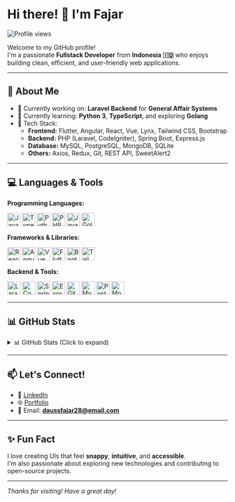 # Hi there! 👋 I'm Fajar

![Profile views](https://visitor-badge.laobi.icu/badge?page_id=daussfajar.daussfajar&left_color=blue&right_color=green)

Welcome to my GitHub profile!  
I'm a passionate **Fullstack Developer** from **Indonesia 🇮🇩** who enjoys building clean, efficient, and user-friendly web applications.

---

## 🚀 About Me

- 🔭 Currently working on: **Laravel Backend** for **General Affair Systems**
- 🌱 Currently learning: **Python 3**, **TypeScript**, and exploring **Golang**
- 🧰 Tech Stack:
  - **Frontend:** Flutter, Angular, React, Vue, Lynx, Tailwind CSS, Bootstrap  
  - **Backend:** PHP (Laravel, CodeIgniter), Spring Boot, Express.js  
  - **Database:** MySQL, PostgreSQL, MongoDB, SQLite  
  - **Others:** Axios, Redux, Git, REST API, SweetAlert2

---

## 💻 Languages & Tools

**Programming Languages:**
<p align="left">
    <img src="https://cdn.jsdelivr.net/gh/devicons/devicon/icons/javascript/javascript-original.svg" alt="JavaScript" width="30" />  
    <img src="https://cdn.jsdelivr.net/gh/devicons/devicon/icons/typescript/typescript-original.svg" alt="TypeScript" width="30" />  
    <img src="https://cdn.jsdelivr.net/gh/devicons/devicon/icons/python/python-original.svg" alt="Python" width="30" />  
    <img src="https://cdn.jsdelivr.net/gh/devicons/devicon/icons/php/php-original.svg" alt="PHP" width="30" />  
    <img src="https://cdn.jsdelivr.net/gh/devicons/devicon/icons/java/java-original.svg" alt="Java" width="30" />  
    <img src="https://cdn.jsdelivr.net/gh/devicons/devicon/icons/go/go-original.svg" alt="Golang" width="30" />
</p>

**Frameworks & Libraries:**

<p align="left">
    <img src="https://cdn.jsdelivr.net/gh/devicons/devicon/icons/react/react-original.svg" alt="React" width="30" />
    <img src="https://cdn.jsdelivr.net/gh/devicons/devicon/icons/angularjs/angularjs-original.svg" alt="Angular" width="30" />
    <img src="https://cdn.jsdelivr.net/gh/devicons/devicon/icons/vuejs/vuejs-original.svg" alt="Vue" width="30" />
    <img src="https://cdn.jsdelivr.net/gh/devicons/devicon/icons/flutter/flutter-original.svg" alt="Flutter" width="30" />
    <img src="https://cdn.jsdelivr.net/gh/devicons/devicon/icons/bootstrap/bootstrap-original.svg" alt="Bootstrap" width="30" />
    <img src="https://cdn.jsdelivr.net/gh/devicons/devicon/icons/tailwindcss/tailwindcss-original.svg" alt="Tailwind CSS" width="30" />
</p>

**Backend & Tools:**

<p align="left">
    <img src="https://cdn.jsdelivr.net/gh/devicons/devicon/icons/laravel/laravel-original.svg" alt="Laravel" width="30" />
    <img src="https://cdn.jsdelivr.net/gh/devicons/devicon/icons/codeigniter/codeigniter-plain.svg" alt="CodeIgniter" width="30" />
    <img src="https://cdn.jsdelivr.net/gh/devicons/devicon/icons/spring/spring-original.svg" alt="Spring Boot" width="30" />
    <img src="https://cdn.jsdelivr.net/gh/devicons/devicon/icons/express/express-original.svg" alt="Express.js" width="30" />
    <img src="https://cdn.jsdelivr.net/gh/devicons/devicon/icons/git/git-original.svg" alt="Git" width="30" />
    <img src="https://cdn.jsdelivr.net/gh/devicons/devicon/icons/mysql/mysql-original.svg" alt="MySQL" width="30" />
    <img src="https://cdn.jsdelivr.net/gh/devicons/devicon/icons/postgresql/postgresql-original.svg" alt="PostgreSQL" width="30" />
    <img src="https://cdn.jsdelivr.net/gh/devicons/devicon/icons/mongodb/mongodb-original.svg" alt="MongoDB" width="30" />
</p>

---

## 📊 GitHub Stats

<details>
  <summary>📊 GitHub Stats (Click to expand)</summary>
  
  <br/>
  
  <div style="display: flex; justify-content: space-between; align-items: flex-start; gap: 10px;">
    <img src="https://github-readme-stats.vercel.app/api?username=daussfajar&show_icons=true&hide_border=true&title_color=ff652f&icon_color=FFE400&bg_color=09131B&text_color=ffffff&border_color=0c1a25" alt="Fajar's GitHub Stats" width="49%" align="top" />
    <img src="https://github-readme-stats.vercel.app/api/top-langs/?username=daussfajar&layout=compact&theme=radical&hide_border=true" alt="Top Languages" width="49%" align="top" />
  </div>

</details>

---

## 📫 Let's Connect!

- 💼 [LinkedIn](https://www.linkedin.com/in/daussfajar28/)
- 🌐 [Portfolio](https://daussfajar.github.io/)
- 📧 Email: **daussfajar28@email.com**

---

## ✨ Fun Fact

I love creating UIs that feel **snappy**, **intuitive**, and **accessible**.  
I'm also passionate about exploring new technologies and contributing to open-source projects.

---

_Thanks for visiting! Have a great day!_
